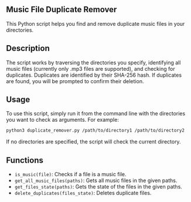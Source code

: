 ## Music File Duplicate Remover

This Python script helps you find and remove duplicate music files in your directories.

## Description

The script works by traversing the directories you specify, identifying all music files (currently only .mp3 files are supported), and checking for duplicates. Duplicates are identified by their SHA-256 hash. If duplicates are found, you will be prompted to confirm their deletion.

## Usage

To use this script, simply run it from the command line with the directories you want to check as arguments. For example:

```bash
python3 duplicate_remover.py /path/to/directory1 /path/to/directory2
```

If no directories are specified, the script will check the current directory.

## Functions

- `is_music(file)`: Checks if a file is a music file.
- `get_all_music_files(paths)`: Gets all music files in the given paths.
- `get_files_state(paths)`: Gets the state of the files in the given paths.
- `delete_duplicates(files_state)`: Deletes duplicate files.

